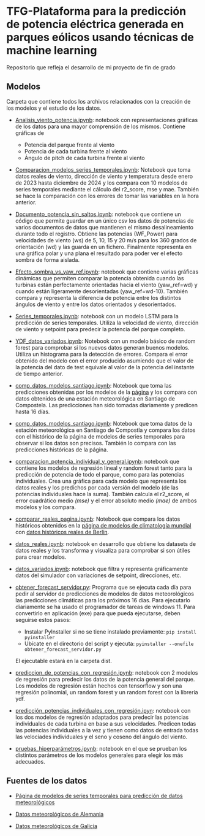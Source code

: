 # TFG-Plataforma para la predicción de potencia eléctrica generada en parques eólicos usando técnicas de machine learning
Repositorio que refleja el desarrollo de mi proyecto de fin de grado

## Modelos
Carpeta que contiene todos los archivos relacionados con la creación de los modelos y el estudio de los datos.

- [Analisis_viento_potencia.ipynb](https://github.com/Lucia1009/TFG-Plataforma-para-la-prediccion-de-potencia-electrica-generada-en-parques-eolicos/blob/main/modelos/Analisis_viento_potencia.ipynb "Analisis_viento_potencia.ipynb"): notebook con representaciones gráficas de los datos para una mayor comprensión de los mismos. Contiene gráficas de
	- Potencia del parque frente al viento
	- Potencia de cada turbina frente al viento
	- Ángulo de pitch de cada turbina frente al viento

- [Comparacion_modelos_series_temporales.ipynb](https://github.com/Lucia1009/TFG-Plataforma-para-la-prediccion-de-potencia-electrica-generada-en-parques-eolicos/blob/main/modelos/Comparacion_modelos_series_temporales.ipynb "Comparacion_modelos_series_temporales.ipynb"): Notebook que toma datos reales de viento, dirección de viento y temperatura desde enero de 2023 hasta diciembre de 2024 y los compara con 10 modelos de series temporales mediante el cálculo del r2_score, mse y mae. También se hace la comparación con los errores de tomar las variables en la hora anterior.

- [Documento_potencia_sin_saltos.ipynb](https://github.com/Lucia1009/TFG-Plataforma-para-la-prediccion-de-potencia-electrica-generada-en-parques-eolicos/blob/main/modelos/Documento_potencia_sin_saltos.ipynb "Documento_potencia_sin_saltos.ipynb"): notebook que contiene un código que permite guardar en un único csv los datos de potencias de varios documentos de datos que mantienen el mismo desalineamiento durante todo el registro. Obtiene las potencias (WF_Power) para velocidades de viento (ws) de 5, 10, 15 y 20 m/s  para los 360 grados de orientación (wd) y las guarda en un fichero. Finalmente representa en una gráfica polar y una plana el resultado para poder ver el efecto sombra de forma aislada.

- [Efecto_sombra_vs_yaw_ref.ipynb](https://github.com/Lucia1009/TFG-Plataforma-para-la-prediccion-de-potencia-electrica-generada-en-parques-eolicos/blob/main/modelos/Efecto_sombra_vs_yaw_ref.ipynb "Efecto_sombra_vs_yaw_ref.ipynb"): notebook que contiene varias gráficas dinámicas que permiten comparar la potencia obtenida cuando las turbinas están perfectamente orientadas hacia el viento (yaw_ref=wd) y cuando están ligeramente desorientadas (yaw_ref=wd-10). También compara y representa la diferencia de potencia entre los distintos ángulos de viento y entre los datos orientados y desorientados.

- [Series_temporales.ipynb](https://github.com/Lucia1009/TFG-Plataforma-para-la-prediccion-de-potencia-electrica-generada-en-parques-eolicos/blob/main/modelos/Series_temporales.ipynb "Series_temporales.ipynb"): notebook con un modelo LSTM para la predicción de series temporales. Utiliza la velocidad de viento, dirección de viento y setpoint para predecir la potencia del parque completo.

- [YDF_datos_variados.ipynb](https://github.com/Lucia1009/TFG-Plataforma-para-la-prediccion-de-potencia-electrica-generada-en-parques-eolicos/blob/main/modelos/YDF_datos_variados.ipynb "YDF_datos_variados.ipynb"): Notebook con un modelo básico de random forest para comprobar si los nuevos datos generan buenos modelos. Utiliza un histograma para la detección de errores. Compara el error obtenido del modelo con el error producido asumiendo que el valor de la potencia del dato de test equivale al valor de la potencia del instante de tiempo anterior.

- [comp_datos_modelos_santiago.ipynb](https://github.com/Lucia1009/TFG-Plataforma-para-la-prediccion-de-potencia-electrica-generada-en-parques-eolicos/blob/main/modelos/comp_datos_modelos_santiago.ipynb "comp_datos_modelos_santiago.ipynb"): Notebook que toma las predicciones obtenidas por los modelos de la [página](https://open-meteo.com/en/docs "página") y los compara con datos obtenidos de una estación meteorológica en Santiago de Compostela. Las predicciones han sido tomadas diariamente y predicen hasta 16 días.

- [comp_datos_modelos_santiago.ipynb](https://github.com/Lucia1009/TFG-Plataforma-para-la-prediccion-de-potencia-electrica-generada-en-parques-eolicos/blob/main/modelos/comp_datos_modelos_santiago.ipynb "comp_datos_modelos_santiago.ipynb"): Notebook que toma datos de la estación meteorológica en Santiago de Compostla y compara los datos con el histórico de la página de modelos de series temporales para observar si los datos son precisos. También lo compara con las predicciones históricas de la página.

- [comparacion_potencia_individual_y_general.ipynb](https://github.com/Lucia1009/TFG-Plataforma-para-la-prediccion-de-potencia-electrica-generada-en-parques-eolicos/blob/main/modelos/comparacion_potencia_individual_y_general.ipynb "comparacion_potencia_individual_y_general.ipynb"): notebook que contiene los modelos de regresión lineal y random forest tanto para la predicción de potencia de todo el parque, como para las potencias individuales. Crea una gráfica para cada modelo que representa los datos reales y los predichos por cada versión del modelo (de las potencias individuales hace la suma). También calcula el r2_score, el error cuadrático medio *(mse)* y el error absoluto medio *(mae)* de ambos modelos y los compara.

- [comparar_reales_pagina.ipynb](https://github.com/Lucia1009/TFG-Plataforma-para-la-prediccion-de-potencia-electrica-generada-en-parques-eolicos/blob/main/modelos/comparar_reales_pagina.ipynb "comparar_reales_pagina.ipynb"): Notebook que compara los datos históricos obtenidos en la [página de modelos de climatología mundial](https://open-meteo.com/en/docs "página de modelos de climatología mundial") con [datos históricos reales de Berlín](https://www.dwd.de/DE/klimaumwelt/cdc/cdc_node.html "datos históricos reales de Berlín").

- [datos_reales.ipynb](https://github.com/Lucia1009/TFG-Plataforma-para-la-prediccion-de-potencia-electrica-generada-en-parques-eolicos/blob/main/modelos/datos_reales.ipynb "datos_reales.ipynb"): notebook en desarrollo que obtiene los datasets de datos reales y los transforma y visualiza para comprobar si son útiles para crear modelos.

- [datos_variados.ipynb](https://github.com/Lucia1009/TFG-Plataforma-para-la-prediccion-de-potencia-electrica-generada-en-parques-eolicos/blob/main/modelos/datos_variados.ipynb "datos_variados.ipynb"): notebook que filtra y representa gráficamente datos del simulador con variaciones de setpoint, direcciones, etc.

- [obtener_forecast_servidor.py](https://github.com/Lucia1009/TFG-Plataforma-para-la-prediccion-de-potencia-electrica-generada-en-parques-eolicos/blob/main/modelos/obtener_forecast_servidor.py "obtener_forecast_servidor.py"): Programa que se ejecuta cada día para pedir al servidor de predicciones de modelos de datos meteorológicos las predicciones climáticas para los próximos 16 días. Para ejecutarlo diariamente se ha usado el programador de tareas de windows 11.  Para convertirlo en aplicación (exe) para que pueda ejecutarse, deben seguirse estos pasos:
	- Instalar PyInstaller si no se tiene instalado previamente:
	`pip install pyinstaller`
	- Ubícate en el directorio del script y ejecuta:
	`pyinstaller --onefile obtener_forecast_servidor.py`

	El ejecutable estará en la carpeta dist.

- [prediccion_de_potencias_con_regresión.ipynb](https://github.com/Lucia1009/TFG-Plataforma-para-la-prediccion-de-potencia-electrica-generada-en-parques-eolicos/blob/main/modelos/prediccion_de_potencias_con_regresi%C3%B3n.ipynb "prediccion_de_potencias_con_regresión.ipynb"): notebook con 2 modelos de regresión para predecir los datos de la potencia general del parque. Los modelos de regresión están hechos con tensorflow y son una regresión polinomial, un random forest y un random forest con la librería ydf. 

- [predicción_potencias_individuales_con_regresión.ipyn](https://github.com/Lucia1009/TFG-Plataforma-para-la-prediccion-de-potencia-electrica-generada-en-parques-eolicos/blob/main/modelos/predicci%C3%B3n_potencias_individuales_con_regresi%C3%B3n.ipynb "predicción_potencias_individuales_con_regresión.ipyn"): notebook con los dos modelos de regresión adaptados para predecir las potencias individuales de cada turbina en base a sus velocidades. Predicen todas las potencias individuales a la vez y tienen como datos de entrada todas las velociades individuales y el seno y coseno del ángulo del viento.

- [pruebas_hiperparámetros.ipynb](https://github.com/Lucia1009/TFG-Plataforma-para-la-prediccion-de-potencia-electrica-generada-en-parques-eolicos/blob/main/modelos/pruebas_hiperpar%C3%A1metros.ipynb "pruebas_hiperparámetros.ipynb"): notebook en el que se prueban los distintos parámetros de los modelos generales para elegir los más adecuados.

## Fuentes de los datos
- [Página de modelos de series temporales para predicción de datos meteorológicos](https://open-meteo.com/en/docs "Página de modelos de series temporales para predicción de datos meteorológicos")

- [Datos meteorológicos de Alemania](https://www.dwd.de/DE/klimaumwelt/cdc/cdc_node.html "Datos meteorológicos de Alemania")

- [Datos meteorológicos de Galicia](https://www.meteogalicia.gal/web/observacion/rede-meteoroloxica/historico "Datos meteorológicos de Galicia")
